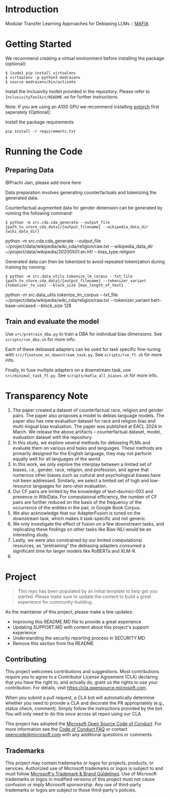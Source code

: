 # Introduction 
Modular Transfer Learning Approaches for Debiasing LLMs :: [MAFIA](https://arxiv.org/abs/2402.07519)

# Getting Started

We recommend creating a virtual environment before installing the package (optional):

```shell
$ {sudo} pip install virtualenv
$ virtualenv -p python3 modraienv
$ source modraienv/bin/activate
```

Install the Inclusivity toolkit provided in the repository. Please refer to `InclusivityToolkit/README.md` for further instructions. 

Note: If you are using an A100 GPU we recommend installing [pytorch](https://pytorch.org/get-started/locally/) first seperately {Optional}:

Install the package requirements
```shell
pip install -r requirements.txt
```

# Running the Code

## Preparing Data

@Prachi Jain, please add more here

Data preparation involves generating counterfactuals and tokenizing the generated data.

Counterfactual augmented data for gender dimension can be generated by running the following command:

```shell
$ python -m src.cda.cda_generate --output_file {path_to_store_cda_data}/{output_filename} --wikipedia_data_dir {wiki_data_dir} 
```
python -m src.cda.cda_generate --output_file  ~/project/data/wikipedia/wiki_cda/religion/raw.txt --wikipedia_data_dir  ~/project/data/wikipedia/20200501.en.hf/ --bias_type religion

Generated data can then be tokenized to avoid repeated tokenization during training by running:

```shell
$ python -m src.data_utils.tokenize_lm_corpus --txt_file {path_to_store_cda_data}/{output_filename} --tokenizer_variant {tokenizer_to_use} --block_size {max_length_of_text}
```
python -m src.data_utils.tokenize_lm_corpus --txt_file ~/project/data/wikipedia/wiki_cda/religion/raw.txt --tokenizer_variant bert-base-uncased --block_size 128

## Train and evaluate the model

Use `src/pretrain_dba.py` to train a DBA for individual bias dimensions. See `scripts/run_dba.sh` for more info.

Each of these debiased adapters can be used for task specific fine-tuning with `src/finetune_on_downstream_task.py`. See `scripts/run_ft.sh` for more info.

Finally, to fuse multiple adapters on a downstream task, use `src/minimal_task_ft.py`. See `scripts/mafia_all_biases.sh` for more info.

# Transparency Note
1.	The paper created a dataset of counterfactual race, religion and gender pairs. The paper also proposes a model to debias language models. The paper also has new evaluation dataset for race and religion bias and multi-lingual bias evaluation. The paper was published at EACL 2024 in March. We release the above artifacts – counterfactual dataset, model, evaluation dataset with the repository.
2.	In this study, we explore several methods for debiasing PLMs and evaluate them on various end tasks and languages. These methods are primarily designed for the English language, they may not perform equally well for all languages of the world.
3.	In this work, we only explore the interplay between a limited set of biases, i.e., gender, race, religion, and profession, and agree that numerous other biases such as cultural and psychological biases have not been addressed. Similarly, we select a limited set of high and low-resource languages for zero-shot evaluation.
4.	Our CF pairs are limited by the knowledge of text-davinici-003 and presence in WikiData. For computaional efficiency, the number of CF pairs are further reduced on the basis of the frequency of the occurrence of the entities in the pair, in Google Book Corpus.
5.	We also acknowledge that our AdapterFusion is tuned on the downstream task, which makes it task-specific and not generic.
6.	We only investigate the effect of fusion on a few downstream tasks, and replicating these findings on other tasks like Bias-NLI would be an interesting study.
7.	Lastly, we were also constrained by our limited computational resources, as “pretraining” the debiasing adapters consumed a significant time for larger models like RoBERTa and XLM-R.
8.	
# Project

> This repo has been populated by an initial template to help get you started. Please
> make sure to update the content to build a great experience for community-building.

As the maintainer of this project, please make a few updates:

- Improving this README.MD file to provide a great experience
- Updating SUPPORT.MD with content about this project's support experience
- Understanding the security reporting process in SECURITY.MD
- Remove this section from the README

## Contributing

This project welcomes contributions and suggestions.  Most contributions require you to agree to a
Contributor License Agreement (CLA) declaring that you have the right to, and actually do, grant us
the rights to use your contribution. For details, visit https://cla.opensource.microsoft.com.

When you submit a pull request, a CLA bot will automatically determine whether you need to provide
a CLA and decorate the PR appropriately (e.g., status check, comment). Simply follow the instructions
provided by the bot. You will only need to do this once across all repos using our CLA.

This project has adopted the [Microsoft Open Source Code of Conduct](https://opensource.microsoft.com/codeofconduct/).
For more information see the [Code of Conduct FAQ](https://opensource.microsoft.com/codeofconduct/faq/) or
contact [opencode@microsoft.com](mailto:opencode@microsoft.com) with any additional questions or comments.

## Trademarks

This project may contain trademarks or logos for projects, products, or services. Authorized use of Microsoft 
trademarks or logos is subject to and must follow 
[Microsoft's Trademark & Brand Guidelines](https://www.microsoft.com/en-us/legal/intellectualproperty/trademarks/usage/general).
Use of Microsoft trademarks or logos in modified versions of this project must not cause confusion or imply Microsoft sponsorship.
Any use of third-party trademarks or logos are subject to those third-party's policies.
